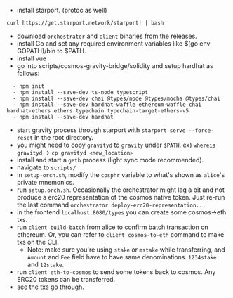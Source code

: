  - install starport. (protoc as well)
 ```
 curl https://get.starport.network/starport! | bash
 ```
 - download `orchestrator` and `client` binaries from the releases.
 - install Go and set any required environment variables like $(go env GOPATH)/bin to $PATH.
 - install vue
 - go into scripts/cosmos-gravity-bridge/solidity and setup hardhat as follows:
 ```
   - npm init
   - npm install --save-dev ts-node typescript
   - npm install --save-dev chai @types/node @types/mocha @types/chai
   - npm install --save-dev hardhat-waffle ethereum-waffle chai hardhat-ethers ethers typechain typechain-target-ethers-v5
   - npm install --save-dev hardhat
 ```
 - start gravity process through starport with `starport serve --force-reset` in the root directory.
 - you might need to copy `gravityd` to `gravity` under `$PATH`. ex) `whereis gravityd` -> `cp gravityd <new_location>`
 - install and start a `geth` process (light sync mode recommended).
 - navigate to `scripts/`
 - in `setup-orch.sh`, modify the `cosphr` variable to what's shown as `alice`'s private mnemonics.
 - run `setup.orch.sh`. Occasionally the orchestrator might lag a bit and not produce a erc20 representation of the cosmos native token. Just re-run the last command `orchestrator deploy-erc20-representation...`
 - in the frontend `localhost:8080/types` you can create some cosmos->eth txs.
 - run `client build-batch` from alice to confirm batch transaction on ethereum. Or, you can refer to `client cosmos-to-eth` command to make txs on the CLI.
   - Note: make sure you're using `stake` or `mstake` while transferring, and `Amount` and `Fee` field have to have same denominations. `1234stake` and `12stake`. 
 - run `client eth-to-cosmos` to send some tokens back to cosmos. Any ERC20 tokens can be transferred.
 - see the txs go through.
